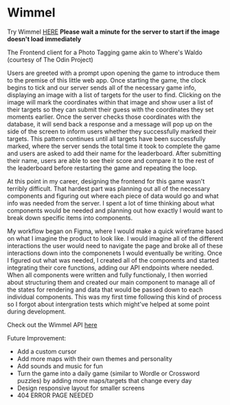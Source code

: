 # Wimmel

Try Wimmel <a href="https://wimmel.netlify.app/">HERE</a>
**Please wait a minute for the server to start if the image doesn't load immediately**

The Frontend client for a Photo Tagging game akin to Where's Waldo (courtesy of The Odin Project)

Users are greeted with a prompt upon opening the game to introduce them to the premise of this little web app. Once starting the game, the clock begins to tick and our server sends all of the necessary game info, displaying an image with a list of targets for the user to find. Clicking on the image will mark the coordinates within that image and show user a list of their targets so they can submit their guess with the coordinates they set moments earlier. Once the server checks those coordinates with the database, it will send back a response and a message will pop up on the side of the screen to inform users whether they successfully marked their targets. This pattern continues until all targets have been successfully marked, where the server sends the total time it took to complete the game and users are asked to add their name for the leaderboard. After submitting their name, users are able to see their score and compare it to the rest of the leaderboard before restarting the game and repeating the loop.

At this point in my career, designing the frontend for this game wasn't terribly difficult. That hardest part was planning out all of the necessary components and figuring out where each piece of data would go and what info was needed from the server. I spent a lot of time thinking about what components would be needed and planning out how exactly I would want to break down specific items into components. 

My workflow began on Figma, where I would make a quick wireframe based on what I imagine the product to look like. I would imagine all of the different interactions the user would need to navigate the page and broke all of these interactions down into the componenets I would eventually be writing. Once I figured out what was needed, I created all of the components and started integrating their core functions, adding our API endpoints where needed. When all components were written and fully functionaly, I then worried about structuring them and created our main component to manage all of the states for rendering and data that would be passed down to each individual components. This was my first time following this kind of process so I forgot about intergration tests which might've helped at some point during development.

Check out the Wimmel API <a href="https://github.com/MSanouvo/Wimmel-API">here</a>

Future Improvement:
- Add a custom cursor
- Add more maps with their own themes and personality
- Add sounds and music for fun
- Turn the game into a daily game (similar to Wordle or Crossword puzzles) by adding more maps/targets that change every day
- Design responsive layout for smaller screens
- 404 ERROR PAGE NEEDED